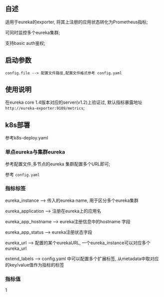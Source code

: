 ## 自述
适用于eureka的exporter, 将其上注册的应用状态转化为Prometheus指标; 

可同时监控多个eureka集群;

支持basic auth鉴权;


## 启动参数
```text 
config.file --> 配置文件路径,配置文件格式参考 config.yaml 
```

## 使用说明
在eureka core 1.4版本对应的server(v1.2)上验证过, 默认指标暴露地址 `http://eureka-exporter:9109/metrics`;

## k8s部署
参考k8s-deploy.yaml

### 单点eureka与集群eureka
参考配置文件,多节点的eureka 集群配置多个URL即可;

参考 `config.yaml`

### 指标标签
eureka_instance --> 传入的eureka name, 用于区分多个eureka集群

eureka_application --> 注册在eureka上的应用名

eureka_app_hostname --> eureka注册信息中的hostname 字段

eureka_app_status --> eureka注册状态字段

eureka_url       --> 配置的某个eurekaURL, 一个eureka_instance可以对应多个eureka_url

extend_labels --> config.yaml 中可以配置多个扩展标签, 从metadata中取对应的key/value值作为指标的标签


### 指标值
1
